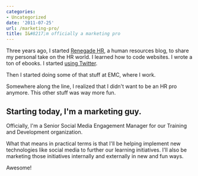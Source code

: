 ```yaml
---
categories:
- Uncategorized
date: '2011-07-25'
url: /marketing-pro/
title: I&#8217;m officially a marketing pro
---
```


Three years ago, I started <a href="http://renegadehr.net/">Renegade HR</a>, a human resources blog, to share my personal take on the HR world. I learned how to code websites. I wrote a ton of ebooks. I started <a href="http://twitter.com/chrisferdinandi">using Twitter</a>.

Then I started doing some of that stuff at EMC, where I work.

Somewhere along the line, I realized that I didn't want to be an HR pro anymore. This other stuff was way more fun.

<h2>Starting today, I'm a marketing guy.</h2>

Officially, I'm a Senior Social Media Engagement Manager for our Training and Development organization.

What that means in practical terms is that I'll be helping implement new technologies like social media to further our learning initiatives. I'll also be marketing those initiatives internally and externally in new and fun ways.

Awesome!